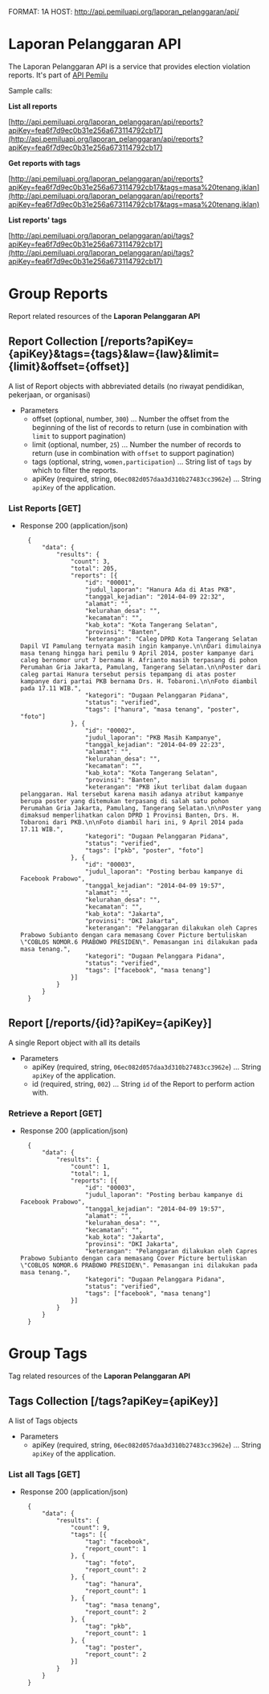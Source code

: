FORMAT: 1A
HOST: http://api.pemiluapi.org/laporan_pelanggaran/api/

# Laporan Pelanggaran API
The Laporan Pelanggaran API is a service that provides election violation reports. It's part of [API Pemilu](http://developer.pemiluapi.org/)

Sample calls:

**List all reports**

[http://api.pemiluapi.org/laporan_pelanggaran/api/reports?apiKey=fea6f7d9ec0b31e256a673114792cb17](http://api.pemiluapi.org/laporan_pelanggaran/api/reports?apiKey=fea6f7d9ec0b31e256a673114792cb17)

**Get reports with tags**

[http://api.pemiluapi.org/laporan_pelanggaran/api/reports?apiKey=fea6f7d9ec0b31e256a673114792cb17&tags=masa%20tenang,iklan](http://api.pemiluapi.org/laporan_pelanggaran/api/reports?apiKey=fea6f7d9ec0b31e256a673114792cb17&tags=masa%20tenang,iklan)

**List reports' tags**

[http://api.pemiluapi.org/laporan_pelanggaran/api/tags?apiKey=fea6f7d9ec0b31e256a673114792cb17](http://api.pemiluapi.org/laporan_pelanggaran/api/tags?apiKey=fea6f7d9ec0b31e256a673114792cb17)


# Group Reports
Report related resources of the **Laporan Pelanggaran API**

## Report Collection [/reports?apiKey={apiKey}&tags={tags}&law={law}&limit={limit}&offset={offset}]
A list of Report objects with abbreviated details (no riwayat pendidikan, pekerjaan, or organisasi)

+ Parameters
    + offset (optional, number, `300`) ... Number the offset from the beginning of the list of records to return (use in combination with `limit` to support pagination)
    + limit (optional, number, `25`) ... Number the number of records to return (use in combination with `offset` to support pagination)
    + tags (optional, string, `women,participation`) ... String list of `tags` by which to filter the reports.
    + apiKey (required, string, `06ec082d057daa3d310b27483cc3962e`) ... String `apiKey` of the application.

### List Reports [GET]
+ Response 200 (application/json)

        {
            "data": {
                "results": {
                    "count": 3,
                    "total": 205,
                    "reports": [{
                        "id": "00001",
                        "judul_laporan": "Hanura Ada di Atas PKB",
                        "tanggal_kejadian": "2014-04-09 22:32",
                        "alamat": "",
                        "kelurahan_desa": "",
                        "kecamatan": "",
                        "kab_kota": "Kota Tangerang Selatan",
                        "provinsi": "Banten",
                        "keterangan": "Caleg DPRD Kota Tangerang Selatan Dapil VI Pamulang ternyata masih ingin kampanye.\n\nDari dimulainya masa tenang hingga hari pemilu 9 April 2014, poster kampanye dari caleg bernomor urut 7 bernama H. Afrianto masih terpasang di pohon Perumahan Gria Jakarta, Pamulang, Tangerang Selatan.\n\nPoster dari caleg partai Hanura tersebut persis tepampang di atas poster kampanye dari partai PKB bernama Drs. H. Tobaroni.\n\nFoto diambil pada 17.11 WIB.",
                        "kategori": "Dugaan Pelanggaran Pidana",
                        "status": "verified",
                        "tags": ["hanura", "masa tenang", "poster", "foto"]
                    }, {
                        "id": "00002",
                        "judul_laporan": "PKB Masih Kampanye",
                        "tanggal_kejadian": "2014-04-09 22:23",
                        "alamat": "",
                        "kelurahan_desa": "",
                        "kecamatan": "",
                        "kab_kota": "Kota Tangerang Selatan",
                        "provinsi": "Banten",
                        "keterangan": "PKB ikut terlibat dalam dugaan pelanggaran. Hal tersebut karena masih adanya atribut kampanye berupa poster yang ditemukan terpasang di salah satu pohon Perumahan Gria Jakarta, Pamulang, Tangerang Selatan.\n\nPoster yang dimaksud memperlihatkan calon DPRD 1 Provinsi Banten, Drs. H. Tobaroni dari PKB.\n\nFoto diambil hari ini, 9 April 2014 pada 17.11 WIB.",
                        "kategori": "Dugaan Pelanggaran Pidana",
                        "status": "verified",
                        "tags": ["pkb", "poster", "foto"]
                    }, {
                        "id": "00003",
                        "judul_laporan": "Posting berbau kampanye di Facebook Prabowo",
                        "tanggal_kejadian": "2014-04-09 19:57",
                        "alamat": "",
                        "kelurahan_desa": "",
                        "kecamatan": "",
                        "kab_kota": "Jakarta",
                        "provinsi": "DKI Jakarta",
                        "keterangan": "Pelanggaran dilakukan oleh Capres Prabowo Subianto dengan cara memasang Cover Picture bertuliskan \"COBLOS NOMOR.6 PRABOWO PRESIDEN\". Pemasangan ini dilakukan pada masa tenang.",
                        "kategori": "Dugaan Pelanggara Pidana",
                        "status": "verified",
                        "tags": ["facebook", "masa tenang"]
                    }]
                }
            }
        }

## Report [/reports/{id}?apiKey={apiKey}]
A single Report object with all its details

+ Parameters
    + apiKey (required, string, `06ec082d057daa3d310b27483cc3962e`) ... String `apiKey` of the application.
    + id (required, string, `002`) ... String `id` of the Report to perform action with.

### Retrieve a Report [GET]
+ Response 200 (application/json)

        {
            "data": {
                "results": {
                    "count": 1,
                    "total": 1,
                    "reports": [{
                        "id": "00003",
                        "judul_laporan": "Posting berbau kampanye di Facebook Prabowo",
                        "tanggal_kejadian": "2014-04-09 19:57",
                        "alamat": "",
                        "kelurahan_desa": "",
                        "kecamatan": "",
                        "kab_kota": "Jakarta",
                        "provinsi": "DKI Jakarta",
                        "keterangan": "Pelanggaran dilakukan oleh Capres Prabowo Subianto dengan cara memasang Cover Picture bertuliskan \"COBLOS NOMOR.6 PRABOWO PRESIDEN\". Pemasangan ini dilakukan pada masa tenang.",
                        "kategori": "Dugaan Pelanggara Pidana",
                        "status": "verified",
                        "tags": ["facebook", "masa tenang"]
                    }]
                }
            }
        }

# Group Tags
Tag related resources of the **Laporan Pelanggaran API**

## Tags Collection [/tags?apiKey={apiKey}]
A list of Tags objects

+ Parameters
    + apiKey (required, string, `06ec082d057daa3d310b27483cc3962e`) ... String `apiKey` of the application.

### List all Tags [GET]
+ Response 200 (application/json)

        {
            "data": {
                "results": {
                    "count": 9,
                    "tags": [{
                        "tag": "facebook",
                        "report_count": 1
                    }, {
                        "tag": "foto",
                        "report_count": 2
                    }, {
                        "tag": "hanura",
                        "report_count": 1
                    }, {
                        "tag": "masa tenang",
                        "report_count": 2
                    }, {
                        "tag": "pkb",
                        "report_count": 1
                    }, {
                        "tag": "poster",
                        "report_count": 2
                    }]
                }
            }
        }
